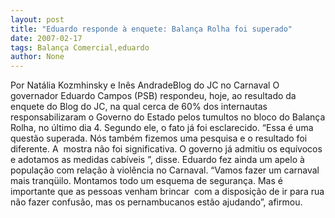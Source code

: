 ```yaml
---
layout: post
title: "Eduardo responde à enquete: Balança Rolha foi superado"
date: 2007-02-17
tags: Balança Comercial,eduardo
author: None
---
```

Por Natália Kozmhinsky e Inês AndradeBlog do JC no Carnaval 
O governador Eduardo Campos (PSB) respondeu, hoje, ao resultado da enquete do Blog do JC, na qual cerca de 60% dos internautas responsabilizaram o Governo do Estado pelos tumultos no bloco do Balança Rolha, no último dia 4. Segundo ele, o fato já foi esclarecido. 
“Essa é uma questão superada. Nós também fizemos uma pesquisa e o resultado foi diferente. A&nbsp; mostra não foi significativa. O governo já admitiu os equívocos e adotamos as medidas cabíveis ”, disse.
Eduardo fez ainda um apelo à população com relação à violência no Carnaval. 
“Vamos fazer um carnaval mais tranqüilo. Montamos todo um esquema de segurança. Mas é importante que as pessoas venham brincar&nbsp; com a disposição de ir para rua não fazer confusão, mas os pernambucanos estão ajudando”, afirmou.  